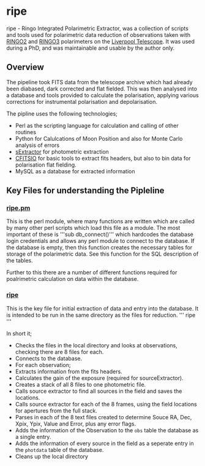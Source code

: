 # ripe

ripe - Ringo Integrated Polarimetric Extractor, was a collection of scripts and tools used for polarimetric data reduction of observations taken with [RINGO2](https://telescope.livjm.ac.uk/TelInst/Inst/RINGO2/) and [RINGO3](https://telescope.livjm.ac.uk/TelInst/Inst/RINGO3/) polarimeters on the [Liverpool Telescope](https://telescope.livjm.ac.uk/). It was used during a PhD, and was maintainable and usable by the author only.

## Overview

The pipeline took FITS data from the telescope archive which had already been diabased, dark corrected and flat fielded. This was then analysed into a database and tools provided to calculate the polarisation, applying various corrections for instrumental polarisation and depolarisation.

The pipline uses the following technologies;
* Perl as the scripting language for calculation and calling of other routines
* Python for Calulcations of Moon Position and also for Monte Carlo analysis of errors
* [sExtractor](https://www.astromatic.net/software/sextractor) for photometric extraction
* [CFITSIO](https://heasarc.gsfc.nasa.gov/fitsio/) for basic tools to extract fits headers, but also to bin data for polarisation flat fielding.
* MySQL as a database for extracted information


## Key Files for understanding the Pipleline 

### [ripe.pm](https://github.com/blancmatter/ripe/blob/master/lib/ripe.pm)
This is the perl module, where many functions are written which are called by many other perl scripts which load this file as a module. The most important of these is '''sub db_connect()''' which hardcodes the database login credentials and allows any perl module to connect to the database. If the database is empty, then this function creates the necessary tables for storage of the polarimetric data. See this function for the SQL description of the tables.

Further to this there are a number of different functions required for poalrimetric calculation on data within the database.

### [ripe](https://github.com/blancmatter/ripe/blob/master/bin/ripe) 
This is the key file for initial extraction of data and entry into the database. It is intended to be run in the same directory as the files for reduction.
'''
ripe <tag>
'''

In short it;
* Checks the files in the local directory and looks at observations, checking there are 8 files for each.
* Connects to the database.
* For each observation;
 * Extracts information from the fits headers.
 * Calculates the gain of the exposure (required for sourceExtractor).
 * Creates a stack of all 8 files to one photometric file.
 * Calls source extractor to find all sources in the field and saves the locations.
 * Calls source extractor for each of the 8 frames, using the field locations for apertures from the full stack.
 * Parses in each of the 8 text files created to determine Souce RA, Dec, Xpix, Ypix, Value and Error, plus any error flags.
 * Adds the information of the Observation to the `obs` table the database as a single entry.
 * Adds the information of every source in the field as a seperate entry in the `photdata` table of the database.
* Cleans up the local directory

